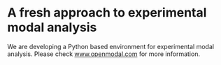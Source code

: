# A fresh approach to experimental modal analysis

We are developing a Python based environment for experimental modal analysis.
Please check www.openmodal.com for more information.
